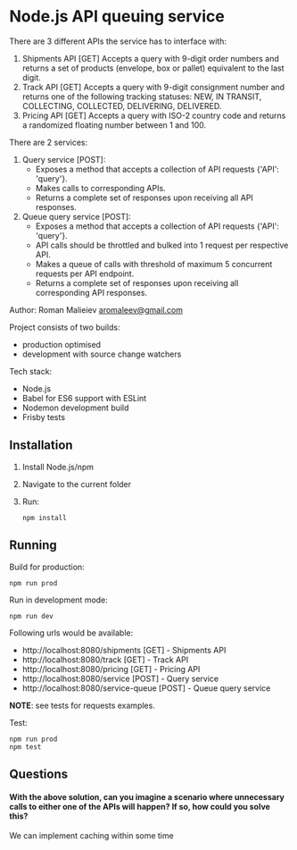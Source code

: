 # Node.js API queuing service

There are 3 different APIs the service has to interface with:

 1. Shipments API [GET]
Accepts a query with 9-digit order numbers and returns a set of products (envelope, box or pallet) equivalent to the last digit.
 2. Track API [GET]
Accepts a query with 9-digit consignment number and returns one of the following tracking statuses: NEW, IN TRANSIT, COLLECTING, COLLECTED, DELIVERING, DELIVERED.
 3. Pricing API [GET]
Accepts a query with ISO-2 country code and returns a randomized floating number between 1 and 100.

There are 2 services:

 1. Query service [POST]:
    - Exposes a method that accepts a collection of API requests {'API': 'query'}.
    - Makes calls to corresponding APIs.
    - Returns a complete set of responses upon receiving all API responses.
 2. Queue query service [POST]:
    - Exposes a method that accepts a collection of API requests {'API': 'query'}.
    - API calls should be throttled and bulked into 1 request per respective API.
    - Makes a queue of calls with threshold of maximum 5 concurrent requests per API endpoint.
    - Returns a complete set of responses upon receiving all corresponding API responses.

Author: Roman Malieiev <aromaleev@gmail.com>

Project consists of two builds:
 - production optimised
 - development with source change watchers

Tech stack:
 - Node.js
 - Babel for ES6 support with ESLint
 - Nodemon development build
 - Frisby tests

## Installation

1. Install Node.js/npm
2. Navigate to the current folder
3. Run:

	 `npm install`

## Running

Build for production:

	npm run prod

Run in development mode:

	npm run dev

Following urls would be available:

 - http://localhost:8080/shipments [GET] - Shipments API
 - http://localhost:8080/track [GET] - Track API
 - http://localhost:8080/pricing [GET] - Pricing API
 - http://localhost:8080/service [POST] - Query service
 - http://localhost:8080/service-queue [POST] - Queue query service

**NOTE**: see tests for requests examples.

Test:

	npm run prod
	npm test

## Questions

#### With the above solution, can you imagine a scenario where unnecessary calls to either one of the APIs will happen? If so, how could you solve this?

We can implement caching within some time

